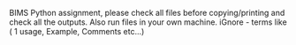 BIMS Python assignment, please check all files before copying/printing and check all the outputs.
Also run files in your own machine.
iGnore - terms like ( 1 usage,  Example, Comments etc...)
